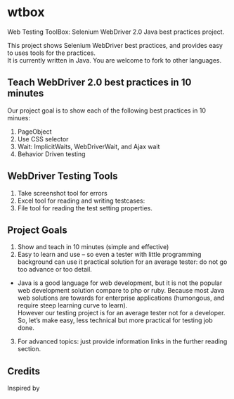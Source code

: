 wtbox
=====

Web Testing ToolBox: Selenium WebDriver 2.0 Java best practices project. 

This project shows Selenium WebDriver best practices, and provides easy to uses tools for the practices.  
It is currently written in Java.  You are welcome to fork to other languages.  




Teach WebDriver 2.0 best practices in 10 minutes
------------------------------------------------

Our project goal is to show each of the following best practices in 10 minues:  
 
1.	PageObject
2.	Use CSS selector
3.	Wait: ImplicitWaits, WebDriverWait, and Ajax wait
4.	Behavior Driven testing






WebDriver Testing Tools
------------------------
 
1.	Take screenshot tool for errors 
2.	Excel tool for reading and writing testcases: 
3.	File tool for reading the test setting properties. 



Project Goals
-------------

1.	Show and teach in 10 minutes (simple and effective)
2.	Easy to learn and use – so even a tester with little programming background can use it
	practical solution for an average tester: do not go too advance or too detail.  
-	Java is a good language for web development, but it is not the popular web development solution compare to php or ruby.  Because most Java web solutions are towards for enterprise applications (humongous, and require steep learning curve to learn).   
However our testing project is for an average tester not for a developer.  So, let’s make easy, less technical but more practical for testing job done.   

3.	For advanced topics: just provide information links in the further reading section. 




Credits
-------
Inspired by 
